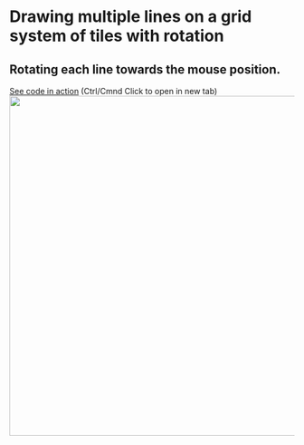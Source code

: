 # Drawing multiple lines on a grid system of tiles with rotation
## Rotating each line towards the mouse position.


[See code in action](https://mgn00150905.github.io/GenerativeDesignProjects/D3_Data_Visualisation) (Ctrl/Cmnd Click to open in new tab)
<img src="https://media.giphy.com/media/ekRXlNqzrRUiqWdmBo/giphy.gif" width="800" height="600"/>
